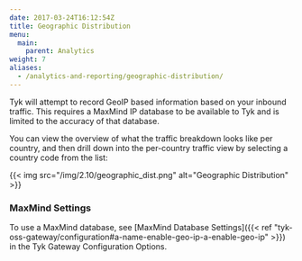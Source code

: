 ```yaml
---
date: 2017-03-24T16:12:54Z
title: Geographic Distribution
menu:
  main:
    parent: Analytics
weight: 7 
aliases: 
  - /analytics-and-reporting/geographic-distribution/
---
```


Tyk will attempt to record GeoIP based information based on your inbound traffic. This requires a MaxMind IP database to be available to Tyk and is limited to the accuracy of that database.

You can view the overview of what the traffic breakdown looks like per country, and then drill down into the per-country traffic view by selecting a country code from the list:

{{< img src="/img/2.10/geographic_dist.png" alt="Geographic Distribution" >}}

### MaxMind Settings

To use a MaxMind database, see [MaxMind Database Settings]({{< ref "tyk-oss-gateway/configuration#a-name-enable-geo-ip-a-enable-geo-ip" >}}) in the Tyk Gateway Configuration Options.
